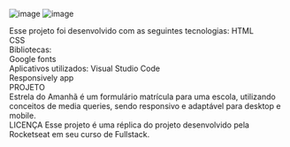 ![image](https://github.com/user-attachments/assets/aaa07142-a270-4b4e-902c-825a5bbe8301)
![image](https://github.com/user-attachments/assets/b2d34316-146a-4824-8153-66a990303955)

Esse projeto foi desenvolvido com as seguintes tecnologias:
HTML
<br>
CSS
<br>
Bibliotecas:
<br>
Google fonts
<br>
Aplicativos utilizados:
Visual Studio Code
<br>
Responsively app
<br>
PROJETO
<br>
Estrela do Amanhã é um formulário matrícula para uma escola, utilizando conceitos de media queries, sendo responsivo e adaptável para desktop e mobile.
<br>
LICENÇA
Esse projeto é uma réplica do projeto desenvolvido pela Rocketseat em seu curso de Fullstack.
